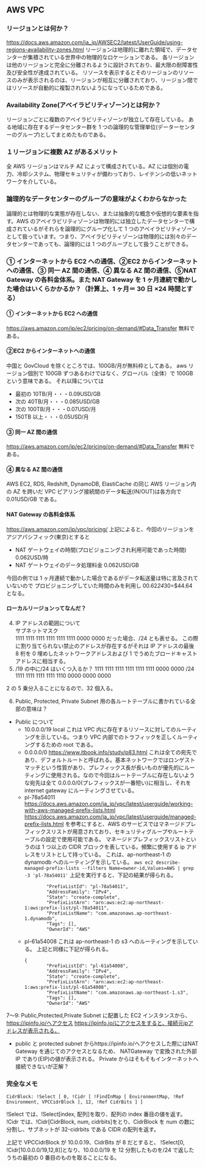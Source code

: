 ## AWS VPC

### リージョンとは何か？

https://docs.aws.amazon.com/ja_jp/AWSEC2/latest/UserGuide/using-regions-availability-zones.html
リージョンは地理的に離れた領域で、データセンターが集積されている世界中の物理的なロケーションである。
各リージョンは他のリージョンと完全に分離されるように設計されており、最大限の耐障害性及び安全性が達成されている。
リソースを表示するとそのリージョンのリソースのみが表示されるのは、リージョンが相互に分離されており、リージョン間ではリソースが自動的に複製されないようになっているためである。

### Availability Zone(アベイラビリティゾーン)とは何か？

リージョンごとに複数のアベイラビリティゾーンが独立して存在している。
ある地域に存在するデータセンター群を 1 つの論理的な管理単位(データーセンターのグループ)としてまとめたものである。

### １リージョンに複数 AZ があるメリット

全 AWS リージョンはマルチ AZ によって構成されている。AZ には個別の電力、冷却システム、物理セキュリティが備わっており、レイテンシの低いネットワークを介している。

### 論理的なデータセンターのグループの意味がよくわからなかった

論理的とは物理的な実態が存在しない、または抽象的な概念や仮想的な要素を指す。AWS のアベイラビリティゾーンは物理的には独立したデータセンターで構成されているがそれらを論理的にグループ化して 1 つのアベイラビリティゾーンとして扱っています。つまり、アベイラビリティゾーンは物理的には別々のデータセンターであっても、論理的には 1 つのグループとして扱うことができる。

### ① インターネットから EC2 への通信、②EC2 からインターネットへの通信、③ 同一 AZ 間の通信、④ 異なる AZ 間の通信、⑤NAT Gateway の各料金体系。また NAT Gateway を 1 ヶ月連続で動かした場合はいくらかかるか？（計算上、1 ヶ月＝ 30 日 ×24 時間とする）

#### ① インターネットから EC2 への通信

https://aws.amazon.com/jp/ec2/pricing/on-demand/#Data_Transfer
無料である。

#### ②EC2 からインターネットへの通信

中国と GovCloud を除くところでは、100GB/月が無料枠としてある。
aws リージョン個別で 100GB ずつあるわけではなく、グローバル（全体）で 100GB という意味である。
それ以降については

- 最初の 10TB/月・・・0.09USD/GB
- 次の 40TB/月・・・0.085USD/GB
- 次の 100TB/月・・・0.07USD/月
- 150TB 以上・・・0.05USD/月

#### ③ 同一 AZ 間の通信

https://aws.amazon.com/jp/ec2/pricing/on-demand/#Data_Transfer
無料である。

#### ④ 異なる AZ 間の通信

AWS EC2, RDS, Redshift, DynamoDB, ElastiCache の同じ AWS リージョン内の AZ を跨いだ VPC ピアリング接続間のデータ転送(IN/OUT)は各方向で
0.01USD/GB である。

#### NAT Gateway の各料金体系

https://aws.amazon.com/jp/vpc/pricing/
上記によると、今回のリージョンをアジアパシフィック(東京)とすると

- NAT ゲートウェイの時間(プロビジョニングされ利用可能であった時間)
  0.062USD/時
- NAT ゲートウェイのデータ処理料金
  0.062USD/GB

今回の例では 1 ヶ月連続で動かした場合であるがデータ転送量は特に言及されていないので
プロビジョニングしていた時間のみを利用し
00.62*24*30=$44.64 となる。

#### ローカルリージョンってなんだ？

4. IP アドレスの範囲について<br>
   サブネットマスク<br>
   1111 1111 1111 1111 1111 1111 0000 0000 だった場合、/24 とも表せる。
   この際に割り当てられない禁止のアドレスが存在するがそれは IP アドレスの最後 8 桁を 0 埋めしたネットワークアドレスおよび
   1 でうめたブロードキャストアドレスに相当する。
5. /19 の中に/24 はいくつ入るか？
   1111 1111 1111 1111 1111 1111 0000 0000 /24
   1111 1111 1111 1111 1110 0000 0000 0000

2 の 5 乗分入ることになるので、32 個入る。

6. Public, Protected, Private Subnet 用の各ルートテーブルに書かれている全部の意味は？

- Public について
  - 10.0.0.0/19 local
    これは VPC 内に存在するリソースに対してのルーティングを示している。つまり VPC 内部でのトラフィックを正しくルーティングするための root である。
  - 0.0.0.0/0
    https://www.itbook.info/study/p83.html
    これは全ての宛先であり、デフォルトルートと呼ばれる。基本ネットワークではロンゲストマッチという性質があり、プレフィックス長が長いものが優先的にルーティングに使用される。なので今回はルートテーブルに存在しないような宛先は全て 0.0.0.0/0(プレフィックスが一番短い)に相当し、それを internet gateway にルーティングさせている。
  - pl-78a54011
    https://docs.aws.amazon.com/ja_jp/vpc/latest/userguide/working-with-aws-managed-prefix-lists.html
    https://docs.aws.amazon.com/ja_jp/vpc/latest/userguide/managed-prefix-lists.html
    を参考にすると、AWS のサービスではマネージドプレフィックスリストが用意されており、セキュリティグループやルートテーブルの設定で使用可能である。
    マネージドプレフィックスリストというのは 1 つ以上の CIDR ブロックを表している。頻繁に使用する ip アドレスをリストとして持っている。
    これは、ap-northeast-1 の dynamodb へのルーティングを示している。
    `aws ec2 describe-managed-prefix-lists --filters Name=owner-id,Values=AWS | grep -3 'pl-78a54011'`
    上記を実行すると、下記の結果が得られる。
    ```
            "PrefixListId": "pl-78a54011",
            "AddressFamily": "IPv4",
            "State": "create-complete",
            "PrefixListArn": "arn:aws:ec2:ap-northeast-1:aws:prefix-list/pl-78a54011",
            "PrefixListName": "com.amazonaws.ap-northeast-1.dynamodb",
            "Tags": [],
            "OwnerId": "AWS"
    ```
  - pl-61a54008
    これは ap-northeast-1 の s3 へのルーティングを示している。
    上記と同様に下記が得られる。
    ```
    {
            "PrefixListId": "pl-61a54008",
            "AddressFamily": "IPv4",
            "State": "create-complete",
            "PrefixListArn": "arn:aws:ec2:ap-northeast-1:aws:prefix-list/pl-61a54008",
            "PrefixListName": "com.amazonaws.ap-northeast-1.s3",
            "Tags": [],
            "OwnerId": "AWS"
    ```

7〜9: Public,Protected,Private Subnet に配置した EC2 インスタンスから、https://ipinfo.io/へアクセス
https://ipinfo.io/にアクセスをすると、接続元ipアドレスが表示される。

- public と protected subnet からhttps://ipinfo.io/へアクセスした際にはNAT Gateway を通じてのアクセスとなるため、
  NATGateway で変換された外部 IP であり(EIP)の値が表示される。
  Private からはそもそもインターネットへ接続できないが正解？

### 完全なメモ

```
CidrBlock: !Select [ 0, !Cidr [ !FindInMap [ EnvironmentMap, !Ref Environment, VPCCidrBlock ], 12, !Ref CidrBits ] ]
```

!Select では、!Select[index, 配列]を取り、配列の index 番目の値を返す。
!Cidr では、!Cidr[CidrBlock, num, cidrbits]をとり、CidrBlock を num の数に分割し、サブネットが 32-cidrbits である CIDR の配列を返す。

上記で VPCCidrBlock が 10.0.0.19、CidrBits が 8 だとすると、
!Select[0, !Cidr[10.0.0.0/19,12,8]]となり、10.0.0.0/19 を 12 分割したものを/24 で返したうちの最初の 0 番目のものを取ることになる。
